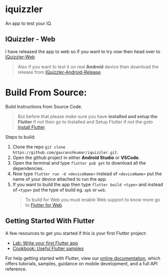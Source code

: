 # iquizzler

An app to test your IQ.

## IQuizzler - Web

I have released the app to web so if you want to try *now* then head over to [IQuizzler-Web](https://gauranshkumar.github.io/iquizzler-web/)

> Also if you want to test it on real **Android** device then download the release from [IQuizzler-Android-Release](https://github.com/gauranshkumar/iquizzler/releases
).

# Build From Source:
Build Instructions from Source Code.
> But before that please make sure you have **installed and setup the Flutter** if not then go to Installed and Setup Flutter if not the goto [Install Flutter](https://flutter.dev/docs/get-started/install).

Steps to build:
1. Clone the repo `git clone https://github.com/gauranshkumar/iquizzler.git`.
2. Open the github project in either **Android Studio** or **VSCode**.
3. Open the terminal and type `flutter pub get` to download all the dependencies.
4. Now type `flutter run -d <deviceName>` instead of `<deviceName>` put the name of your device attached to run the app.
5. If you want to build the app then type `flutter build <type>` and instead of `<type>` put the type of build eg. `apk` or `web`.
    > To build for Web you must enable Web support to know more go to [Flutter for Web](https://flutter.dev/docs/get-started/web).

## Getting Started With Flutter

A few resources to get you started if this is your first Flutter project:

- [Lab: Write your first Flutter app](https://flutter.dev/docs/get-started/codelab)
- [Cookbook: Useful Flutter samples](https://flutter.dev/docs/cookbook)

For help getting started with Flutter, view our
[online documentation](https://flutter.dev/docs), which offers tutorials,
samples, guidance on mobile development, and a full API reference.
